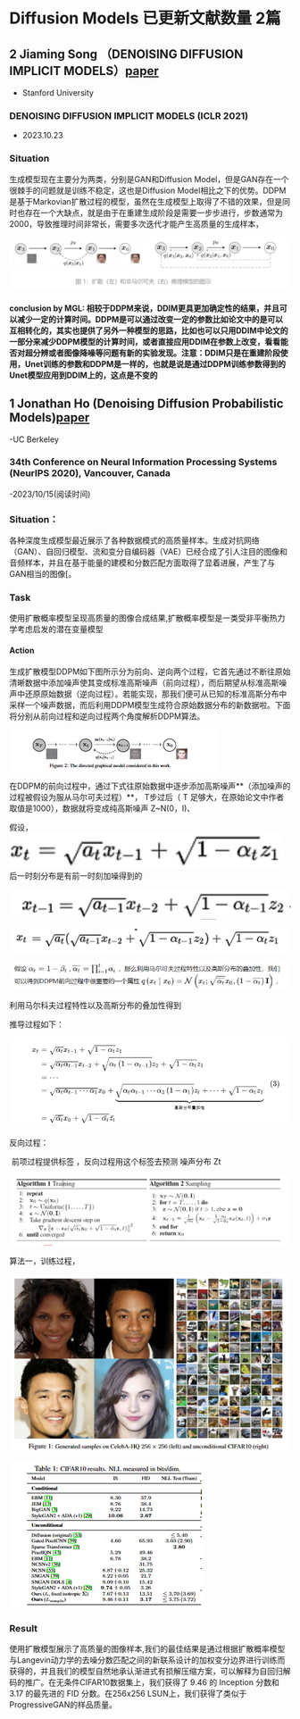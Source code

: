 # Diffusion Models  已更新文献数量 2篇
## 2  Jiaming Song （DENOISING DIFFUSION IMPLICIT MODELS）[paper](images/ddim.pdf)  
- Stanford University
### DENOISING DIFFUSION IMPLICIT MODELS (ICLR 2021)
- 2023.10.23
### Situation
生成模型现在主要分为两类，分别是GAN和Diffusion Model，但是GAN存在一个很棘手的问题就是训练不稳定，这也是Diffusion Model相比之下的优势。DDPM是基于Markovian扩散过程的模型，虽然在生成模型上取得了不错的效果，但是同时也存在一个大缺点，就是由于在重建生成阶段是需要一步步进行，步数通常为2000，导致推理时间非常长，需要多次迭代才能产生高质量的生成样本，

![](images/912.png)

####  conclusion by MGL: 相较于DDPM来说，DDIM更具更加确定性的结果，并且可以减少一定的计算时间。DDPM是可以通过改变一定的参数比如论文中的是可以互相转化的，其实也提供了另外一种模型的思路，比如也可以只用DDIM中论文的一部分来减少DDPM模型的计算时间，或者直接应用DDIM在参数上改变，看看能否对超分辨或者图像降噪等问题有新的实验发现。注意：DDIM只是在重建阶段使用，Unet训练的参数和DDPM是一样的，也就是说是通过DDPM训练参数得到的Unet模型应用到DDIM上的，这点是不变的









## 1 Jonathan Ho (Denoising Diffusion Probabilistic Models)[paper](images/ddpm.pdf)
-UC Berkeley 

### 34th Conference on Neural Information Processing Systems (NeurIPS 2020), Vancouver, Canada
-2023/10/15(阅读时间)

### Situation：
各种深度生成模型最近展示了各种数据模式的高质量样本。生成对抗网络（GAN）、自回归模型、流和变分自编码器（VAE）已经合成了引人注目的图像和音频样本，并且在基于能量的建模和分数匹配方面取得了显着进展，产生了与GAN相当的图像[。

### Task
使用扩散概率模型呈现高质量的图像合成结果,扩散概率模型是一类受非平衡热力学考虑启发的潜在变量模型

#### Action 

生成扩散模型DDPM如下图所示分为前向、逆向两个过程，它首先通过不断往原始清晰数据中添加噪声使其变成标准高斯噪声（前向过程），而后期望从标准高斯噪声中还原原始数据（逆向过程）。若能实现，那我们便可从已知的标准高斯分布中采样一个噪声数据，而后利用DDPM模型生成符合原始数据分布的新数据啦。下面将分别从前向过程和逆向过程两个角度解析DDPM算法。

![10.173z](images/10.173.png)  


在DDPM的前向过程中，通过下式往原始数据中逐步添加高斯噪声**（添加噪声的过程被假设为服从马尔可夫过程）**， T步过后（ T 足够大，在原始论文中作者取值是1000），数据就将变成纯高斯噪声 Z~N(0，I)、

   假设，
   ![](images/10174.png)
后一时刻分布是有前一时刻加噪得到的

![10176z](images/10176.png)

![10177z](images/10177.png)

![10175z](images/10175.png)

利用马尔科夫过程特性以及高斯分布的叠加性得到

推导过程如下：


![10175z](images/10178.png)


反向过程： 

​                                  前项过程提供标签 ，反向过程用这个标签去预测 噪声分布 Zt 

![](images/10.172.png)

算法一，训练过程，

![10.17z](images/10.17.png)

![10.171z](images/10.171.png)

### Result

使用扩散模型展示了高质量的图像样本,我们的最佳结果是通过根据扩散概率模型与Langevin动力学的去噪分数匹配之间的新联系设计的加权变分边界进行训练而获得的，并且我们的模型自然地承认渐进式有损解压缩方案，可以解释为自回归解码的推广。在无条件CIFAR10数据集上，我们获得了 9.46 的 Inception 分数和 3.17 的最先进的 FID 分数。在256x256 LSUN上，我们获得了类似于ProgressiveGAN的样品质量。
